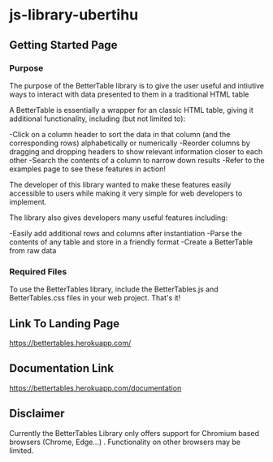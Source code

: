 # js-library-ubertihu

## Getting Started Page ##
### Purpose ###
The purpose of the BetterTable library is to give the user useful and intiutive ways to interact with data presented to them in a traditional HTML table

A BetterTable is essentially a wrapper for an classic HTML table, giving it additional functionality, including (but not limited to):

-Click on a column header to sort the data in that column (and the corresponding rows) alphabetically or numerically
-Reorder columns by dragging and dropping headers to show relevant information closer to each other
-Search the contents of a column to narrow down results
-Refer to the examples page to see these features in action!

The developer of this library wanted to make these features easily accessible to users while making it very simple for web developers to implement.

The library also gives developers many useful features including:

-Easily add additional rows and columns after instantiation
-Parse the contents of any table and store in a friendly format
-Create a BetterTable from raw data

### Required Files ###
To use the BetterTables library, include the BetterTables.js and BetterTables.css files in your web project. That's it!


## Link To Landing Page ##
https://bettertables.herokuapp.com/

## Documentation Link ##
https://bettertables.herokuapp.com/documentation

## Disclaimer ##
Currently the BetterTables Library only offers support for Chromium based browsers (Chrome, Edge...) . Functionality on other browsers may be limited.
